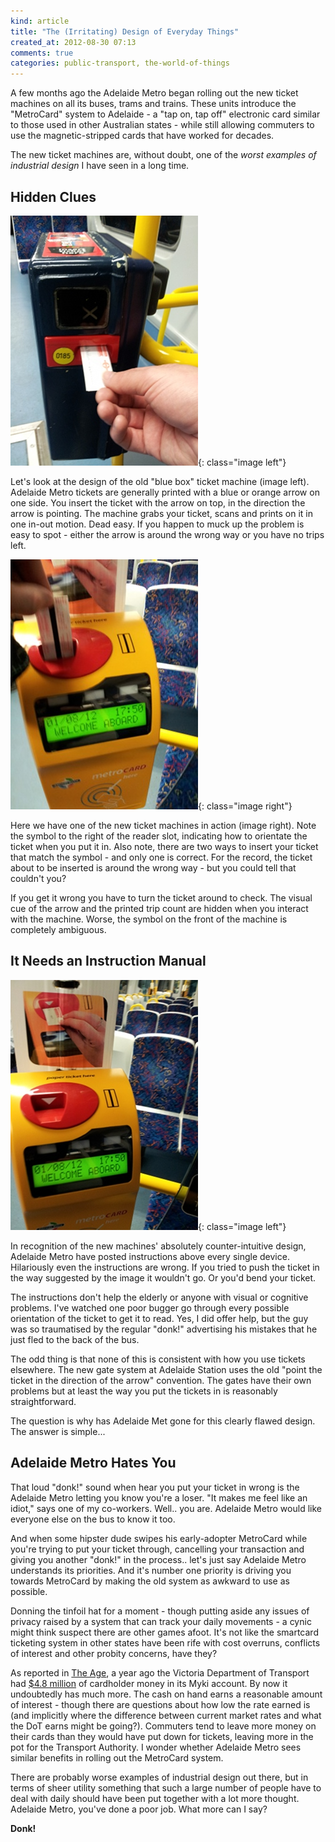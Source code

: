 ```yaml
---
kind: article
title: "The (Irritating) Design of Everyday Things"
created_at: 2012-08-30 07:13
comments: true
categories: public-transport, the-world-of-things
---
```


A few months ago the Adelaide Metro began rolling out the new ticket machines on all its buses, trams and trains. These units introduce the "MetroCard" system to Adelaide - a "tap on, tap off" electronic card similar to those used in other Australian states - while still allowing commuters to use the magnetic-stripped cards that have worked for decades.

<!--READMORE-->

The new ticket machines are, without doubt, one of the *worst examples of industrial design* I have seen in a long time.

Hidden Clues
------------

![Adelaide Metro Ticket Machine in Action](/images/posts/adelaide-metro-old-style-ticket-machine.jpg){: class="image left"}

Let's look at the design of the old "blue box" ticket machine (image left). Adelaide Metro tickets are generally printed with a blue or orange arrow on one side. You insert the ticket with the arrow on top, in the direction the arrow is pointing. The machine grabs your ticket, scans and prints on it in one in-out motion. Dead easy. If you happen to muck up the problem is easy to spot - either the arrow is around the wrong way or you have no trips left.

![Adelaide Metro Ticket Machine in Action](/images/posts/adelaide-metro-ticket-machine-in-action.jpg){: class="image right"}

Here we have one of the new ticket machines in action (image right). Note the symbol to the right of the reader slot, indicating how to orientate the ticket when you put it in. Also note, there are two ways to insert your ticket that match the symbol - and only one is correct. For the record, the ticket about to be inserted is around the wrong way - but you could tell that couldn't you?

If you get it wrong you have to turn the ticket around to check. The visual cue of the arrow and the printed trip count are hidden when you interact with the machine. Worse, the symbol on the front of the machine is completely ambiguous.

It Needs an Instruction Manual
------------------------------

![Adelaide Metro Ticket Machine in Action](/images/posts/adelaide-metro-ticket-machine.jpg){: class="image left"}

In recognition of the new machines' absolutely counter-intuitive design, Adelaide Metro have posted instructions above every single device. Hilariously even the instructions are wrong. If you tried to push the ticket in the way suggested by the image it wouldn't go. Or you'd bend your ticket.

The instructions don't help the elderly or anyone with visual or cognitive problems. I've watched one poor bugger go through every possible orientation of the ticket to get it to read. Yes, I did offer help, but the guy was so traumatised by the regular "donk!" advertising his mistakes that he just fled to the back of the bus.

The odd thing is that none of this is consistent with how you use tickets elsewhere. The new gate system at Adelaide Station uses the old "point the ticket in the direction of the arrow" convention. The gates have their own problems but at least the way you put the tickets in is reasonably straightforward.

The question is why has Adelaide Met gone for this clearly flawed design. The answer is simple...

Adelaide Metro Hates You
------------------------

That loud "donk!" sound when hear you put your ticket in wrong is the Adelaide Metro letting you know you're a loser. "It makes me feel like an idiot," says one of my co-workers. Well.. you are. Adelaide Metro would like everyone else on the bus to know it too.

And when some hipster dude swipes his early-adopter MetroCard while you're trying to put your ticket through, cancelling your transaction and giving you another "donk!" in the process.. let's just say Adelaide Metro understands its priorities. And it's number one priority is driving you towards MetroCard by making the old system as awkward to use as possible.

Donning the tinfoil hat for a moment - though putting aside any issues of privacy raised by a system that can track your daily movements - a cynic might think suspect there are other games afoot. It's not like the smartcard ticketing system in other states have been rife with cost overruns, conflicts of interest and other probity concerns, have they?

As reported in [The Age](http://www.theage.com.au), a year ago the Victoria Department of Transport had [$4.8 million](
http://www.theage.com.au/victoria/myki-swipes-12-million-from-commuters-20120405-1we2t.html) of cardholder money in its Myki account. By now it undoubtedly has much more. The cash on hand earns a reasonable amount of interest - though there are questions about how low the rate earned is (and implicitly where the difference between current market rates and what the DoT earns might be going?). Commuters tend to leave more money on their cards than they would have put down for tickets, leaving more in the pot for the Transport Authority. I wonder whether Adelaide Metro sees similar benefits in rolling out the MetroCard system.

There are probably worse examples of industrial design out there, but in terms of sheer utility something that such a large number of people have to deal with daily should have been put together with a lot more thought.  Adelaide Metro, you've done a poor job. What more can I say?

**Donk!**

